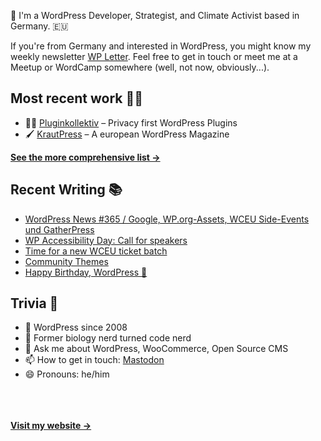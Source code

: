 👋 I'm a WordPress Developer, Strategist, and Climate Activist based in Germany. 🇪🇺

If you're from Germany and interested in WordPress, you might know my weekly newsletter [WP Letter](https://wpletter.de/). Feel free to get in touch or meet me at a Meetup or WordCamp somewhere (well, not now, obviously...).


## Most recent work 👷‍♂️

- 👨‍💻 [Pluginkollektiv](https://github.com/pluginkollektiv) – Privacy first WordPress Plugins
- 🖌️ [KrautPress](https://kraut.press) – A european WordPress Magazine

**[See the more comprehensive list &rarr;](https://simonkraft.com/what-i-do)**


## Recent Writing 📚

<!-- BLOG-POST-LIST:START -->
- [WordPress News #365 / Google, WP.org-Assets, WCEU Side-Events und GatherPress](https://feed.kraut.press/link/14399/16701469/365)
- [WP Accessibility Day: Call for speakers](https://feed.kraut.press/link/23937/16696932/wp-accessibility-day-call-for-speakers)
- [Time for a new WCEU ticket batch](https://feed.kraut.press/link/23937/16695680/new-wceu-tickets)
- [Community Themes](https://www.wppodcast.de/podcast/community-themes/)
- [Happy Birthday, WordPress 🎂](https://feed.kraut.press/link/23937/16694828/happy-birthday-wordpress-%f0%9f%8e%82)
<!-- BLOG-POST-LIST:END -->


## Trivia 🤪

- 👴 WordPress since 2008
- 🌱 Former biology nerd turned code nerd
- 💬 Ask me about WordPress, WooCommerce, Open Source CMS
- 📫 How to get in touch: [Mastodon](https://dewp.space/@simon)
- 😄 Pronouns: he/him

<br/><br/><br/>
**[Visit my website &rarr;](https://simonkraft.com/hi)**